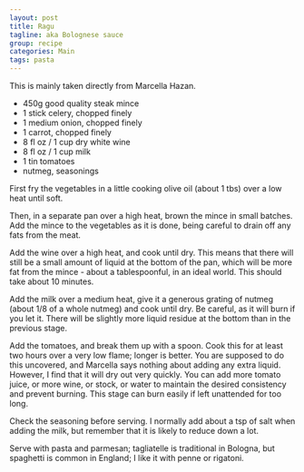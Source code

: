 ```yaml
---
layout: post
title: Ragu
tagline: aka Bolognese sauce
group: recipe
categories: Main
tags: pasta
---
```


This is mainly taken directly from Marcella Hazan.

- 450g good quality steak mince
- 1 stick celery, chopped finely
- 1 medium onion, chopped finely
- 1 carrot, chopped finely
- 8 fl oz / 1 cup dry white wine
- 8 fl oz / 1 cup milk
- 1 tin tomatoes
- nutmeg, seasonings

First fry the vegetables in a little cooking olive oil (about 1 tbs) over a low heat until soft.

Then, in a separate pan over a high heat, brown the mince in small batches.  Add the mince to the vegetables as it is done, being careful to drain off any fats from the meat.

Add the wine over a high heat, and cook until dry.  This means that there will still be a small amount of liquid at the bottom of the pan, which will be more fat from the mince - about a tablespoonful, in an ideal world.  This should take about 10 minutes.

Add the milk over a medium heat, give it a generous grating of nutmeg (about 1/8 of a whole nutmeg) and cook until dry.  Be careful, as it will burn if you let it.  There will be slightly more liquid residue at the bottom than in the previous stage.

Add the tomatoes, and break them up with a spoon.  Cook this for at least two hours over a very low flame; longer is better.  You are supposed to do this uncovered, and Marcella says nothing about adding any extra liquid.  However, I find that it will dry out very quickly.  You can add more tomato juice, or more wine, or stock, or water to maintain the desired consistency and prevent burning.  This stage can burn easily if left unattended for too long.

Check the seasoning before serving.  I normally add about a tsp of salt when adding the milk, but remember that it is likely to reduce down a lot.

Serve with pasta and parmesan; tagliatelle is traditional in Bologna, but spaghetti is common in England; I like it with penne or rigatoni.